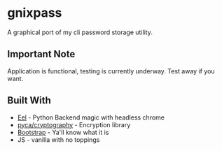 # gnixpass

A graphical port of my cli password storage utility.


## Important Note

Application is functional, testing is currently underway. Test away if you want.

## Built With

* [Eel](https://github.com/samuelhwilliams/Eel) - Python Backend magic with headless chrome
* [pyca/cryptography](https://github.com/pyca/cryptography/blob/master/docs/index.rst) - Encryption library
* [Bootstrap](https://getbootstrap.com/) - Ya'll know what it is
* JS - vanilla with no toppings

